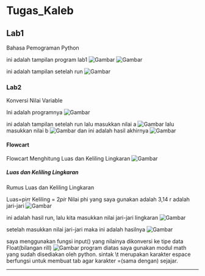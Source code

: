 # Tugas_Kaleb

## Lab1
Bahasa Pemograman Python <p>
ini adalah tampilan program lab1
![Gambar](tangkapanlayar/ss11.png)
![Gambar](tangkapanlayar/ss12.png)

ini adalah tampilan setelah run
![Gambar](tangkapanlayar/ss13.png)

### Lab2
Konversi Nilai Variable <p>
Ini adalah programnya
![Gambar](tangkapanlayar/ss14.png)

ini adalah tampilan setelah run lalu masukkan nilai a
![Gambar](tangakapanlayar/ss15.png)
lalu masukkan nilai b
![Gambar](tangkapanlayar/ss16.png)
dan ini adalah hasil akhirnya
![Gambar](tangkapanlayar/ss17.png)

#### Flowcart
Flowcart Menghitung Luas dan Keliling Lingkaran 
![Gambar](tangkapanlayar/ss22.png)

##### Luas dan Keliling Lingkaran
Rumus Luas dan Keliling Lingkaran <p>
Luas=pi*r*r
Keliling = 2*pi*r
Nilai phi yang saya gunakan adalah 3,14
r adalah jari-jari
![Gambar](tangkapanlayar/ss18.png)

ini adalah hasil run, lalu kita masukkan nilai jari-jari lingkaran
![Gambar](tangkapanlayar/ss19.png)

setelah masukkan nilai jari-jari maka ini adalah hasilnya
![Gambar](tangkapanlayar/ss20.png)

saya menggunakan fungsi input() yang nilainya dikonversi ke tipe data Float(bilangan rill)
![Gambar](tangkapanlayar/ss21.png)
program diatas saya gunakan modul math yang sudah disediakan oleh python.
sintak \t merupakan karakter espace berfungsi untuk membuat tab agar karakter =(sama dengan) sejajar.

-----------------------------------------------------------